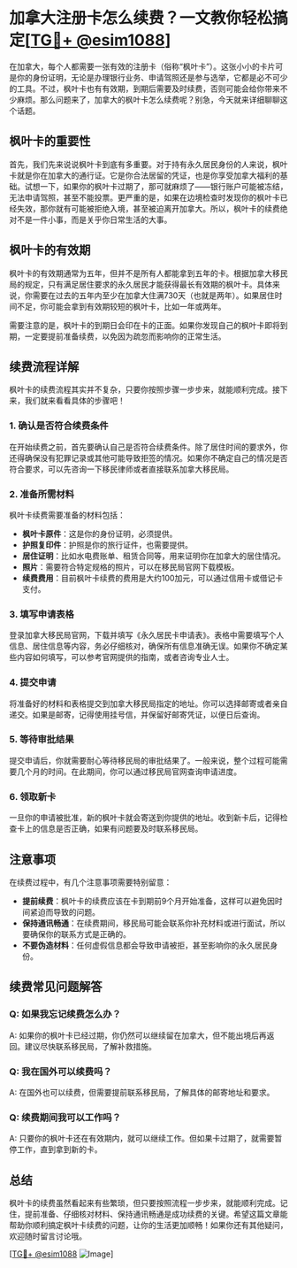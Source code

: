 # 加拿大注册卡怎么续费？一文教你轻松搞定[[TG💪+ @esim1088](https://t.me/s/esim1088)]

在加拿大，每个人都需要一张有效的注册卡（俗称“枫叶卡”）。这张小小的卡片可是你的身份证明，无论是办理银行业务、申请驾照还是参与选举，它都是必不可少的工具。不过，枫叶卡也有有效期，到期后需要及时续费，否则可能会给你带来不少麻烦。那么问题来了，加拿大的枫叶卡怎么续费呢？别急，今天就来详细聊聊这个话题。

## 枫叶卡的重要性

首先，我们先来说说枫叶卡到底有多重要。对于持有永久居民身份的人来说，枫叶卡就是你在加拿大的通行证。它是你合法居留的凭证，也是你享受加拿大福利的基础。试想一下，如果你的枫叶卡过期了，那可就麻烦了——银行账户可能被冻结，无法申请驾照，甚至不能投票。更严重的是，如果在边境检查时发现你的枫叶卡已经失效，那你就有可能被拒绝入境，甚至被迫离开加拿大。所以，枫叶卡的续费绝对不是一件小事，而是关乎你日常生活的大事。

## 枫叶卡的有效期

枫叶卡的有效期通常为五年，但并不是所有人都能拿到五年的卡。根据加拿大移民局的规定，只有满足居住要求的永久居民才能获得最长有效期的枫叶卡。具体来说，你需要在过去的五年内至少在加拿大住满730天（也就是两年）。如果居住时间不足，你可能会拿到有效期较短的枫叶卡，比如一年或两年。

需要注意的是，枫叶卡的到期日会印在卡的正面。如果你发现自己的枫叶卡即将到期，一定要提前准备续费，以免因为疏忽而影响你的正常生活。

## 续费流程详解

枫叶卡的续费流程其实并不复杂，只要你按照步骤一步步来，就能顺利完成。接下来，我们就来看看具体的步骤吧！

### 1. 确认是否符合续费条件

在开始续费之前，首先要确认自己是否符合续费条件。除了居住时间的要求外，你还得确保没有犯罪记录或其他可能导致拒签的情况。如果你不确定自己的情况是否符合要求，可以先咨询一下移民律师或者直接联系加拿大移民局。

### 2. 准备所需材料

枫叶卡续费需要准备的材料包括：

- **枫叶卡原件**：这是你的身份证明，必须提供。
- **护照复印件**：护照是你的旅行证件，也需要提供。
- **居住证明**：比如水电费账单、租赁合同等，用来证明你在加拿大的居住情况。
- **照片**：需要符合特定规格的照片，可以在移民局官网下载模板。
- **续费费用**：目前枫叶卡续费的费用是大约100加元，可以通过信用卡或借记卡支付。

### 3. 填写申请表格

登录加拿大移民局官网，下载并填写《永久居民卡申请表》。表格中需要填写个人信息、居住信息等内容，务必仔细核对，确保所有信息准确无误。如果你不确定某些内容如何填写，可以参考官网提供的指南，或者咨询专业人士。

### 4. 提交申请

将准备好的材料和表格提交到加拿大移民局指定的地址。你可以选择邮寄或者亲自递交。如果是邮寄，记得使用挂号信，并保留好邮寄凭证，以便日后查询。

### 5. 等待审批结果

提交申请后，你就需要耐心等待移民局的审批结果了。一般来说，整个过程可能需要几个月的时间。在此期间，你可以通过移民局官网查询申请进度。

### 6. 领取新卡

一旦你的申请被批准，新的枫叶卡就会寄送到你提供的地址。收到新卡后，记得检查卡上的信息是否正确，如果有问题要及时联系移民局。

## 注意事项

在续费过程中，有几个注意事项需要特别留意：

- **提前续费**：枫叶卡的续费应该在卡到期前9个月开始准备，这样可以避免因时间紧迫而导致的问题。
- **保持通讯畅通**：在续费期间，移民局可能会联系你补充材料或进行面试，所以要确保你的联系方式是正确的。
- **不要伪造材料**：任何虚假信息都会导致申请被拒，甚至影响你的永久居民身份。

## 续费常见问题解答

### Q: 如果我忘记续费怎么办？

A: 如果你的枫叶卡已经过期，你仍然可以继续留在加拿大，但不能出境后再返回。建议尽快联系移民局，了解补救措施。

### Q: 我在国外可以续费吗？

A: 在国外也可以续费，但需要提前联系移民局，了解具体的邮寄地址和要求。

### Q: 续费期间我可以工作吗？

A: 只要你的枫叶卡还在有效期内，就可以继续工作。但如果卡过期了，就需要暂停工作，直到拿到新的卡。

## 总结

枫叶卡的续费虽然看起来有些繁琐，但只要按照流程一步步来，就能顺利完成。记住，提前准备、仔细核对材料、保持通讯畅通是成功续费的关键。希望这篇文章能帮助你顺利搞定枫叶卡续费的问题，让你的生活更加顺畅！如果你还有其他疑问，欢迎随时留言讨论哦。

[[TG💪+ @esim1088](https://t.me/s/esim1088) ![Image](https://i.postimg.cc/4NQfJmqS/Snipaste-2025-05-13-00-14-12.png)]